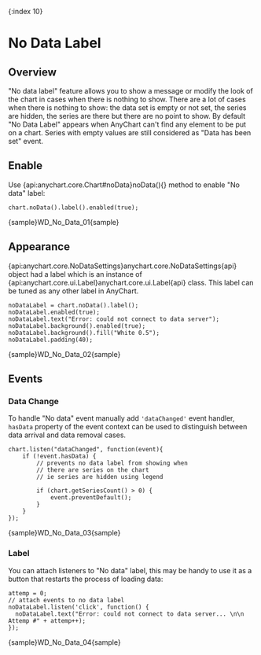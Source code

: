 {:index 10}
# No Data Label

## Overview

"No data label" feature allows you to show a message or modify the look of the chart in cases when there is nothing to show. There are a lot of cases when there is nothing to show: the data set is empty or not set, the series are hidden, the series are there but there are no point to show. By default "No Data Label" appears when AnyChart can't find any element to be put on a chart. Series with empty values are still considered as "Data has been set" event.

## Enable

Use {api:anychart.core.Chart#noData}noData(){} method to enable "No data" label:

```
chart.noData().label().enabled(true);
```

{sample}WD\_No\_Data\_01{sample}

## Appearance

{api:anychart.core.NoDataSettings}anychart.core.NoDataSettings{api} object had a label which is an instance of {api:anychart.core.ui.Label}anychart.core.ui.Label{api} class. This label can be tuned as any other label in AnyChart.

```
noDataLabel = chart.noData().label();
noDataLabel.enabled(true);
noDataLabel.text("Error: could not connect to data server");
noDataLabel.background().enabled(true);
noDataLabel.background().fill("White 0.5");
noDataLabel.padding(40);
```

{sample}WD\_No\_Data\_02{sample}

## Events

### Data Change

To handle "No data" event manually add `'dataChanged'` event handler, `hasData` property of the event context can be used to distinguish between data arrival and data removal cases.

```
chart.listen("dataChanged", function(event){
    if (!event.hasData) {
        // prevents no data label from showing when 
        // there are series on the chart
        // ie series are hidden using legend

        if (chart.getSeriesCount() > 0) {
            event.preventDefault();
        }
    }
});
```

{sample}WD\_No\_Data\_03{sample}

### Label

You can attach listeners to "No data" label, this may be handy to use it as a button that restarts the process of loading data:

```
attemp = 0;
// attach events to no data label
noDataLabel.listen('click', function() {
  noDataLabel.text("Error: could not connect to data server... \n\n Attemp #" + attemp++);
});
```

{sample}WD\_No\_Data\_04{sample}